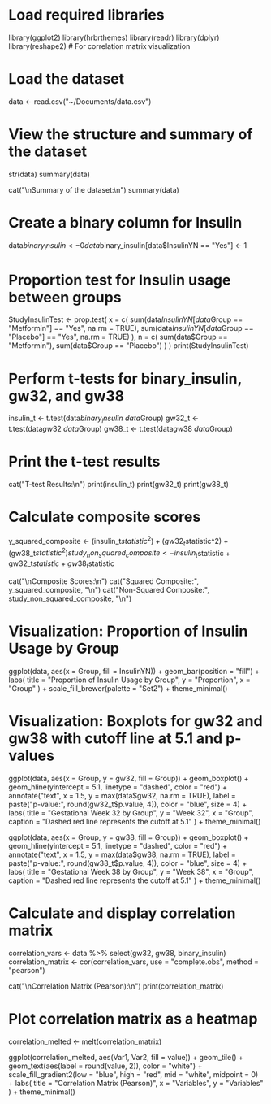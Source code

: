 # Load required libraries
library(ggplot2)
library(hrbrthemes)
library(readr)
library(dplyr)
library(reshape2) # For correlation matrix visualization

# Load the dataset
data <- read.csv("~/Documents/data.csv")

# View the structure and summary of the dataset
str(data)
summary(data)

cat("\nSummary of the dataset:\n")
summary(data)

# Create a binary column for Insulin
data$binary_insulin <- 0
data$binary_insulin[data$InsulinYN == "Yes"] <- 1

# Proportion test for Insulin usage between groups
StudyInsulinTest <- prop.test(
  x = c(
    sum(data$InsulinYN[data$Group == "Metformin"] == "Yes", na.rm = TRUE),
    sum(data$InsulinYN[data$Group == "Placebo"] == "Yes", na.rm = TRUE)
  ),
  n = c(
    sum(data$Group == "Metformin"),
    sum(data$Group == "Placebo")
  )
)
print(StudyInsulinTest)

# Perform t-tests for binary_insulin, gw32, and gw38
insulin_t <- t.test(data$binary_insulin ~ data$Group)
gw32_t <- t.test(data$gw32 ~ data$Group)
gw38_t <- t.test(data$gw38 ~ data$Group)

# Print the t-test results
cat("T-test Results:\n")
print(insulin_t)
print(gw32_t)
print(gw38_t)

# Calculate composite scores
y_squared_composite <- (insulin_t$statistic^2) + (gw32_t$statistic^2) + (gw38_t$statistic^2)
study_non_squared_composite <- insulin_t$statistic + gw32_t$statistic + gw38_t$statistic

cat("\nComposite Scores:\n")
cat("Squared Composite:", y_squared_composite, "\n")
cat("Non-Squared Composite:", study_non_squared_composite, "\n")

# Visualization: Proportion of Insulin Usage by Group
ggplot(data, aes(x = Group, fill = InsulinYN)) +
  geom_bar(position = "fill") +
  labs(
    title = "Proportion of Insulin Usage by Group",
    y = "Proportion",
    x = "Group"
  ) +
  scale_fill_brewer(palette = "Set2") +
  theme_minimal()

# Visualization: Boxplots for gw32 and gw38 with cutoff line at 5.1 and p-values
ggplot(data, aes(x = Group, y = gw32, fill = Group)) +
  geom_boxplot() +
  geom_hline(yintercept = 5.1, linetype = "dashed", color = "red") +
  annotate("text", x = 1.5, y = max(data$gw32, na.rm = TRUE), 
           label = paste("p-value:", round(gw32_t$p.value, 4)), 
           color = "blue", size = 4) +
  labs(
    title = "Gestational Week 32 by Group",
    y = "Week 32",
    x = "Group",
    caption = "Dashed red line represents the cutoff at 5.1"
  ) +
  theme_minimal()

ggplot(data, aes(x = Group, y = gw38, fill = Group)) +
  geom_boxplot() +
  geom_hline(yintercept = 5.1, linetype = "dashed", color = "red") +
  annotate("text", x = 1.5, y = max(data$gw38, na.rm = TRUE), 
           label = paste("p-value:", round(gw38_t$p.value, 4)), 
           color = "blue", size = 4) +
  labs(
    title = "Gestational Week 38 by Group",
    y = "Week 38",
    x = "Group",
    caption = "Dashed red line represents the cutoff at 5.1"
  ) +
  theme_minimal()

# Calculate and display correlation matrix
correlation_vars <- data %>%
  select(gw32, gw38, binary_insulin) 
correlation_matrix <- cor(correlation_vars, use = "complete.obs", method = "pearson")

cat("\nCorrelation Matrix (Pearson):\n")
print(correlation_matrix)

# Plot correlation matrix as a heatmap
correlation_melted <- melt(correlation_matrix)

ggplot(correlation_melted, aes(Var1, Var2, fill = value)) +
  geom_tile() +
  geom_text(aes(label = round(value, 2)), color = "white") +
  scale_fill_gradient2(low = "blue", high = "red", mid = "white", midpoint = 0) +
  labs(
    title = "Correlation Matrix (Pearson)",
    x = "Variables",
    y = "Variables"
  ) +
  theme_minimal()
